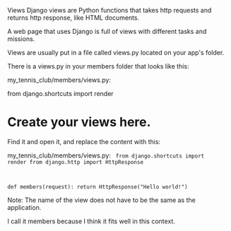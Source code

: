Views
Django views are Python functions that takes http requests and returns http response, like HTML documents.

A web page that uses Django is full of views with different tasks and missions.

Views are usually put in a file called views.py located on your app's folder.

There is a views.py in your members folder that looks like this:

my_tennis_club/members/views.py:

from django.shortcuts import render

# Create your views here.
Find it and open it, and replace the content with this:

my_tennis_club/members/views.py:
<code>
from django.shortcuts import render
from django.http import HttpResponse

def members(request):
    return HttpResponse("Hello world!")
</code>

Note: The name of the view does not have to be the same as the application.

I call it members because I think it fits well in this context.